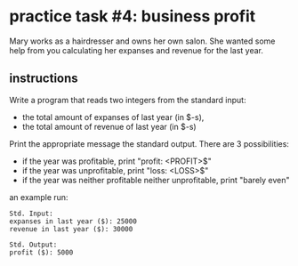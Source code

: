 # practice task #4: business profit

Mary works as a hairdresser and owns her own salon. She wanted some help from you calculating her expanses and revenue for the last year.

## instructions
Write a program that reads two integers from the standard input:

- the total amount of expanses of last year (in $-s),
- the total amount of revenue of last year (in $-s)

Print the appropriate message the standard output. There are 3 possibilities:

 - if the year was profitable, print "profit: \<PROFIT\>$"
 - if the year was unprofitable, print "loss: \<LOSS\>$"
 - if the year was neither profitable neither unprofitable, print "barely even"

an example run:
```
Std. Input:	
expanses in last year ($): 25000
revenue in last year ($): 30000

Std. Output:
profit ($): 5000
```